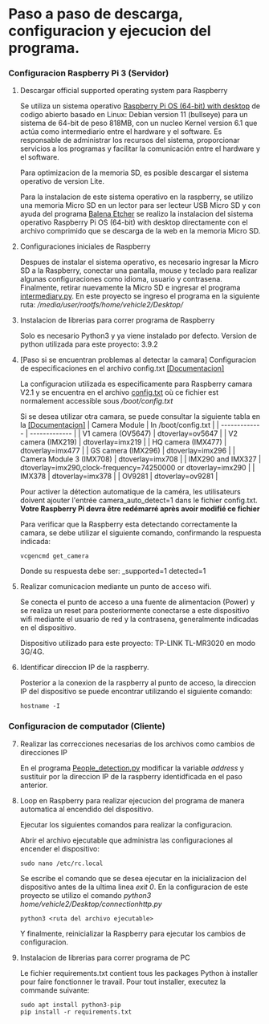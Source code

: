 # Paso a paso de descarga, configuracion y ejecucion del programa.

### Configuracion Raspberry Pi 3 (Servidor)
1. Descargar official supported operating system para Raspberry
   
   Se utiliza un sistema operativo [Raspberry Pi OS (64-bit) with desktop](https://www.raspberrypi.com/software/operating-systems/) de codigo abierto basado en Linux: Debian version 11 (bullseye) para un sistema de 64-bit de peso 818MB, con un nucleo Kernel version 6.1 que actúa como intermediario entre el hardware y el software. Es responsable de administrar los recursos del sistema, proporcionar servicios a los programas y facilitar la comunicación entre el hardware y el software.
   
   Para optimizacion de la memoria SD, es posible descargar el sistema operativo de version Lite.

   Para la instalacion de este sistema operativo en la raspberry, se utilizo una memoria Micro SD en un lector para ser lecteur USB Micro SD y con ayuda del programa [Balena Etcher](https://etcher.balena.io/) se realizo la instalacion del sistema operativo Raspberry Pi OS (64-bit) with desktop directamente con el archivo comprimido que se descarga de la web en la memoria Micro SD.
2. Configuraciones iniciales de Raspberry

   Despues de instalar el sistema operativo, es necesario ingresar la Micro SD a la Raspberry, conectar una pantalla, mouse y teclado para realizar algunas configuraciones como idioma, usuario y contrasena. Finalmente, retirar nuevamente la Micro SD e ingresar el programa [intermediary.py](https://github.com/vanessalopeznr/Voiture-autonome-ELEGOO/blob/main/Version%201.0/Raspberry/Intermediary.py). En este proyecto se ingreso el programa en la siguiente ruta: _/media/user/rootfs/home/vehicle2/Desktop/_

3. Instalacion de librerias para correr programa de Raspberry

   Solo es necesario Python3 y ya viene instalado por defecto. Version de python utilizada para este proyecto: 3.9.2

4. [Paso si se encuentran problemas al detectar la camara] Configuracion de especificaciones en el archivo config.txt [[Documentacion]](https://www.raspberrypi.com/documentation/computers/config_txt.html)
   
   La configuracion utilizada es especificamente para Raspberry camara V2.1 y se encuentra en el archivo [config.txt](https://github.com/vanessalopeznr/Voiture-autonome-ELEGOO/blob/main/Version%201.0/Raspberry/config.txt) où ce fichier est normalement accessible sous _/boot/config.txt_
   
   Si se desea utilizar otra camara, se puede consultar la siguiente tabla en la [[Documentacion]](https://www.raspberrypi.com/documentation/computers/camera_software.html)
   | Camera Module  | In /boot/config.txt |
   | ------------- | ------------- |
   | V1 camera (OV5647) | dtoverlay=ov5647 |
   | V2 camera (IMX219) | dtoverlay=imx219 |
   | HQ camera (IMX477) | dtoverlay=imx477 |
   | GS camera (IMX296) | dtoverlay=imx296 |
   | Camera Module 3 (IMX708) | dtoverlay=imx708 |
   | IMX290 and IMX327 | dtoverlay=imx290,clock-frequency=74250000 or dtoverlay=imx290 |
   | IMX378 | dtoverlay=imx378 |
   | OV9281 | dtoverlay=ov9281 |
   
   Pour activer la détection automatique de la caméra, les utilisateurs doivent ajouter l'entrée camera_auto_detect=1 dans le fichier config.txt. **Votre Raspberry Pi devra être redémarré après avoir modifié ce fichier**

   Para verificar que la Raspberry esta detectando correctamente la camara, se debe utilizar el siguiente comando, confirmando la respuesta indicada:
   ```
   vcgencmd get_camera
   ```

   Donde su respuesta debe ser: _supported=1 detected=1
   
5. Realizar comunicacion mediante un punto de acceso wifi.

   Se conecta el punto de acceso a una fuente de alimentacion (Power) y se realiza un reset para posteriormente conectarse a este dispositivo wifi mediante el usuario de red y la contrasena, generalmente indicadas en el dispositivo.
   
   Dispositivo utilizado para este proyecto: TP-LINK TL-MR3020 en modo 3G/4G.

6. Identificar direccion IP de la raspberry.

   Posterior a la conexion de la raspberry al punto de acceso, la direccion IP del dispositivo se puede encontrar utilizando el siguiente comando:
   ```
   hostname -I
   ```
### Configuracion de computador (Cliente)
7. Realizar las correcciones necesarias de los archivos como cambios de direcciones IP
    
    En el programa [People_detection.py](https://github.com/vanessalopeznr/Voiture-autonome-ELEGOO/blob/main/Version%201.0/Computer/People_detection.py) modificar la variable _address_ y sustituir por la direccion IP de la raspberry identidficada en el paso anterior.
    
8. Loop en Raspberry para realizar ejecucion del programa de manera automatica al encendido del dispositivo.
   
   Ejecutar los siguientes comandos para realizar la configuracion.

   Abrir el archivo ejecutable que administra las configuraciones al encender el dispositivo:

   ```
   sudo nano /etc/rc.local
   ```

   Se escribe el comando que se desea ejecutar en la inicializacion del dispositivo antes de la ultima linea _exit 0_. En la configuracion de este proyecto se utilizo el comando _python3 home/vehicle2/Desktop/connectionhttp.py_
   
   ```
   python3 <ruta del archivo ejecutable>
   ```

   Y finalmente, reinicializar la Raspberry para ejecutar los cambios de configuracion.

9. Instalacion de librerias para correr programa de PC

   Le fichier requirements.txt contient tous les packages Python à installer pour faire fonctionner le travail. Pour tout installer, executez la commande suivante:
   ```
   sudo apt install python3-pip
   pip install -r requirements.txt
   ```

   

   



